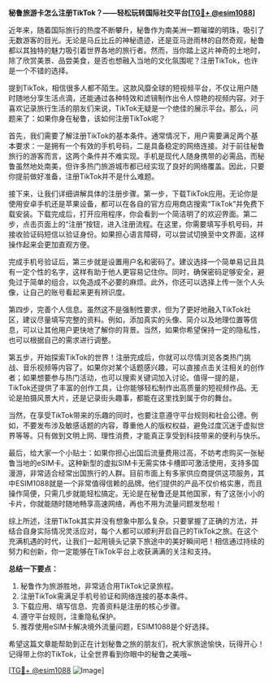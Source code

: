 **秘鲁旅游卡怎么注册TikTok？——轻松玩转国际社交平台[[TG💪+ @esim1088](https://t.me/s/esim1088)]**

近年来，随着国际旅行的热度不断攀升，秘鲁作为南美洲一颗璀璨的明珠，吸引了无数游客的目光。无论是马丘比丘的神秘遗迹，还是亚马逊雨林的自然奇观，秘鲁都以其独特的魅力吸引着世界各地的旅行者。然而，当你踏上这片神奇的土地时，除了欣赏美景、品尝美食，是否也想融入当地的文化氛围呢？注册TikTok，也许是一个不错的选择。

提到TikTok，相信很多人都不陌生。这款风靡全球的短视频平台，不仅让用户随时随地分享生活点滴，还能通过各种特效和滤镜制作出令人惊艳的视频内容。对于喜欢记录旅行生活的朋友们来说，TikTok无疑是一个绝佳的展示平台。那么，问题来了：如果你身在秘鲁，该如何注册TikTok呢？

首先，我们需要了解注册TikTok的基本条件。通常情况下，用户需要满足两个基本要求：一是拥有一个有效的手机号码，二是具备稳定的网络连接。对于前往秘鲁旅行的游客而言，这两个条件并不难实现。手机是现代人随身携带的必需品，而秘鲁虽然地处南美，但许多热门旅游城市都已经实现了良好的网络覆盖。因此，只要你提前做好准备，注册TikTok并不是什么难题。

接下来，让我们详细讲解具体的注册步骤。第一步，下载TikTok应用。无论你是使用安卓手机还是苹果设备，都可以在各自的官方应用商店搜索“TikTok”并免费下载安装。下载完成后，打开应用程序，你会看到一个简洁明了的欢迎界面。第二步，点击页面上的“注册”按钮，进入注册流程。在这里，你需要填写手机号码，并接收验证码短信以验证身份。如果担心语言障碍，可以尝试切换至中文界面，这样操作起来会更加直观方便。

完成手机号验证后，第三步就是设置用户名和密码了。建议选择一个简单易记且具有一定个性的名字，这样有助于他人更容易记住你。同时，确保密码足够安全，避免过于简单的组合，以免造成不必要的麻烦。此外，你还可以选择上传一张个人头像，让自己的账号看起来更有辨识度。

第四步，完善个人信息。虽然这不是强制性要求，但为了更好地融入TikTok社区，建议尽量填写完整的资料。例如，添加真实的头像、简介以及地理位置等信息，可以让其他用户更快地了解你的背景。当然，如果你希望保持一定的隐私性，也可以根据自己的需求进行调整。

第五步，开始探索TikTok的世界！注册完成后，你就可以尽情浏览各类热门挑战、音乐视频等内容了。如果你对某个话题感兴趣，可以直接点击关注相关的创作者；如果想要参与热门活动，也可以搜索关键词加入讨论。值得一提的是，TikTok还提供了丰富的创作工具，让你能够轻松制作出高质量的短视频作品。无论是拍摄风景大片，还是记录街头趣事，都能在这里找到属于你的舞台。

当然，在享受TikTok带来的乐趣的同时，也要注意遵守平台规则和社会公德。例如，不要发布涉及敏感话题的内容，尊重他人的版权权益，避免过度沉迷于虚拟世界等等。只有做到文明上网、理性消费，才能真正享受到科技带来的便利与快乐。

最后，给大家一个小贴士：如果你担心出国后流量费用过高，不妨考虑购买一张秘鲁当地的eSIM卡。这种新型的虚拟SIM卡无需实体卡槽即可激活使用，支持多国漫游，非常适合经常出国旅行的人群。目前市面上有多家供应商提供这项服务，其中ESIM1088就是一个非常值得信赖的品牌。他们提供的产品不仅价格实惠，而且操作简便，只需几步就能轻松搞定。无论是在秘鲁还是其他国家，有了这张小小的卡片，你就能随时随地畅享高速网络，再也不用为流量问题发愁啦！

综上所述，注册TikTok其实并没有想象中那么复杂。只要掌握了正确的方法，并结合自身实际情况灵活应对，每个人都可以顺利开启自己的TikTok之旅。在这个充满机遇的时代，让我们一起用镜头记录下旅途中的美好瞬间吧！相信通过持续的努力和创新，你一定能够在TikTok平台上收获满满的关注和支持。

**总结一下要点：**
1. 秘鲁作为旅游胜地，非常适合用TikTok记录旅程。
2. 注册TikTok需满足手机号验证和网络连接的基本条件。
3. 下载应用、填写信息、完善资料是注册的核心步骤。
4. 遵守平台规则，注重隐私保护。
5. 推荐使用eSIM卡解决境外流量问题，ESIM1088是个好选择。

希望这篇文章能帮助到正在计划秘鲁之旅的朋友们，祝大家旅途愉快，玩得开心！记得带上你的TikTok，让全世界看到你眼中的秘鲁之美哦~

[[TG💪+ @esim1088](https://t.me/s/esim1088) ![Image](https://i.postimg.cc/4NQfJmqS/Snipaste-2025-05-13-00-14-12.png)]